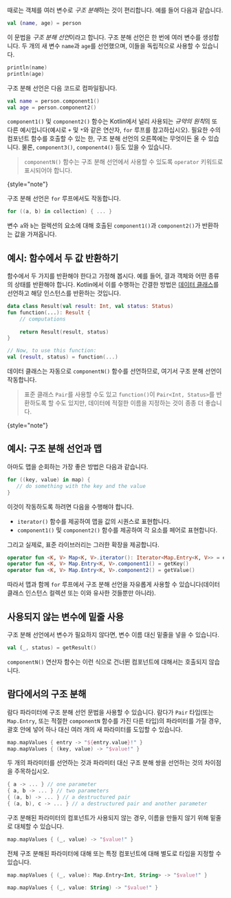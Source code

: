 [//]: # (title: 구조 분해 선언)

때로는 객체를 여러 변수로 *구조 분해*하는 것이 편리합니다. 예를 들어 다음과 같습니다.

```kotlin
val (name, age) = person 
```

이 문법을 *구조 분해 선언*이라고 합니다. 구조 분해 선언은 한 번에 여러 변수를 생성합니다.
두 개의 새 변수 `name`과 `age`를 선언했으며, 이들을 독립적으로 사용할 수 있습니다.

 ```kotlin
println(name)
println(age)
```

구조 분해 선언은 다음 코드로 컴파일됩니다.

```kotlin
val name = person.component1()
val age = person.component2()
```

`component1()` 및 `component2()` 함수는 Kotlin에서 널리 사용되는 *규약의 원칙*의 또 다른 예시입니다(예시로 `+` 및 `*`와 같은 연산자, `for` 루프를 참고하십시오). 필요한 수의 컴포넌트 함수를 호출할 수 있는 한, 구조 분해 선언의 오른쪽에는 무엇이든 올 수 있습니다. 물론, `component3()`, `component4()` 등도 있을 수 있습니다.

> `componentN()` 함수는 구조 분해 선언에서 사용할 수 있도록 `operator` 키워드로 표시되어야 합니다.
>
{style="note"}

구조 분해 선언은 `for` 루프에서도 작동합니다.

```kotlin
for ((a, b) in collection) { ... }
```

변수 `a`와 `b`는 컬렉션의 요소에 대해 호출된 `component1()`과 `component2()`가 반환하는 값을 가져옵니다.

## 예시: 함수에서 두 값 반환하기
 
함수에서 두 가지를 반환해야 한다고 가정해 봅시다. 예를 들어, 결과 객체와 어떤 종류의 상태를 반환해야 합니다.
Kotlin에서 이를 수행하는 간결한 방법은 [데이터 클래스](data-classes.md)를 선언하고 해당 인스턴스를 반환하는 것입니다.

```kotlin
data class Result(val result: Int, val status: Status)
fun function(...): Result {
    // computations
    
    return Result(result, status)
}

// Now, to use this function:
val (result, status) = function(...)
```

데이터 클래스는 자동으로 `componentN()` 함수를 선언하므로, 여기서 구조 분해 선언이 작동합니다.

> 표준 클래스 `Pair`를 사용할 수도 있고 `function()`이 `Pair<Int, Status>`를 반환하도록 할 수도 있지만, 데이터에 적절한 이름을 지정하는 것이 종종 더 좋습니다.
>
{style="note"}

## 예시: 구조 분해 선언과 맵

아마도 맵을 순회하는 가장 좋은 방법은 다음과 같습니다.

```kotlin
for ((key, value) in map) {
   // do something with the key and the value
}
```

이것이 작동하도록 하려면 다음을 수행해야 합니다.

*   `iterator()` 함수를 제공하여 맵을 값의 시퀀스로 표현합니다.
*   `component1()` 및 `component2()` 함수를 제공하여 각 요소를 페어로 표현합니다.
  
그리고 실제로, 표준 라이브러리는 그러한 확장을 제공합니다.

```kotlin
operator fun <K, V> Map<K, V>.iterator(): Iterator<Map.Entry<K, V>> = entrySet().iterator()
operator fun <K, V> Map.Entry<K, V>.component1() = getKey()
operator fun <K, V> Map.Entry<K, V>.component2() = getValue()
```

따라서 맵과 함께 `for` 루프에서 구조 분해 선언을 자유롭게 사용할 수 있습니다(데이터 클래스 인스턴스 컬렉션 또는 이와 유사한 것들뿐만 아니라).

## 사용되지 않는 변수에 밑줄 사용

구조 분해 선언에서 변수가 필요하지 않다면, 변수 이름 대신 밑줄을 넣을 수 있습니다.

```kotlin
val (_, status) = getResult()
```

`componentN()` 연산자 함수는 이런 식으로 건너뛴 컴포넌트에 대해서는 호출되지 않습니다.

## 람다에서의 구조 분해

람다 파라미터에 구조 분해 선언 문법을 사용할 수 있습니다.
람다가 `Pair` 타입(또는 `Map.Entry`, 또는 적절한 `componentN` 함수를 가진 다른 타입)의 파라미터를 가질 경우, 괄호 안에 넣어 하나 대신 여러 개의 새 파라미터를 도입할 수 있습니다.

```kotlin
map.mapValues { entry -> "${entry.value}!" }
map.mapValues { (key, value) -> "$value!" }
```

두 개의 파라미터를 선언하는 것과 파라미터 대신 구조 분해 쌍을 선언하는 것의 차이점을 주목하십시오.

```kotlin
{ a -> ... } // one parameter
{ a, b -> ... } // two parameters
{ (a, b) -> ... } // a destructured pair
{ (a, b), c -> ... } // a destructured pair and another parameter
```

구조 분해된 파라미터의 컴포넌트가 사용되지 않는 경우, 이름을 만들지 않기 위해 밑줄로 대체할 수 있습니다.

```kotlin
map.mapValues { (_, value) -> "$value!" }
```

전체 구조 분해된 파라미터에 대해 또는 특정 컴포넌트에 대해 별도로 타입을 지정할 수 있습니다.

```kotlin
map.mapValues { (_, value): Map.Entry<Int, String> -> "$value!" }

map.mapValues { (_, value: String) -> "$value!" }
```